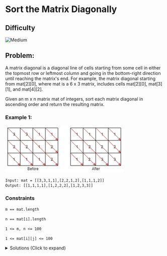# Sort the Matrix Diagonally

## Difficulty

![Medium](https://img.shields.io/badge/medium-ef6c00?style=for-the-badge&logoColor=white)

## Problem:

A matrix diagonal is a diagonal line of cells starting from some cell in either the topmost row or leftmost column and going in the bottom-right direction until reaching the matrix's end. For example, the matrix diagonal starting from mat[2][0], where mat is a 6 x 3 matrix, includes cells mat[2][0], mat[3][1], and mat[4][2].

Given an m x n matrix mat of integers, sort each matrix diagonal in ascending order and return the resulting matrix.

### Example 1:

![Example 1](./images/example1.png)

```
Input: mat = [[3,3,1,1],[2,2,1,2],[1,1,1,2]]
Output: [[1,1,1,1],[1,2,2,2],[1,2,3,3]]

```

### Constraints

`m == mat.length`

`n == mat[i].length`

`1 <= m, n <= 100`

`1 <= mat[i][j] <= 100`

<details>
  <summary>Solutions (Click to expand)</summary>

### Explanation

#### Diagonal lists and sorting

If we want to get all the diagonals of a matrix, we would need to know how to traverse a matrix diagonally. This largely depends on the direct you need to go, but for top-left to bottom-right diagonals we can get from cell `mat[i][j]` to the next cell `mat[i + 1][j + 1]` by incrementing our `y` axis index `i` and incrementing our `x`axis index `j` each by one. This will continue until there are no more cells in the current diagonals or when `i` or `j` are outside the bounds of the matrix.

![solution1-1](./images/solution1-1.png)

We can now traverse the matrix diagonally at every possible starting points and construct a list out of all the cells we traverse and sort the list.

```
[3,0,0]
[0,2,0]
[0,0,1]

[3,2,1]

sort..

[1 2 3]
```

We'll now have insert the values back into the diagonal in the now sorted order. Since we know that ending point of the current diagonal, we can start at that point, replace the existing value with the last value in our list, pop the last value from the array repeat the operations going back up the diagonal. Since we know how to traverse down the diagonal `i + 1, j + i` we also know how to traverse up the diagonal, `i - 1, j - 1`.

```
[3,0,0]
[0,2,0]
[0,0,1]

[1 2 3]

[1,0,0]
[0,2,0]
[0,0,3]
```

time: O((M + N) _ min(M, N) _ log(min(M, N)))

Where M and N are the height and widths of the matrix

space: O(min(M, N))

#### Map of Min Heaps/Sorted Lists

We can make use of a map that will group lists of all our cell values by which diagonal they are are a part of. As we observed in the previous solution, we can traverse a diagonal by adding `1` to the x axis pointer `i` and the y axis pointer `j`.

If we group together the cell indices for every diagonal we can make an observation about their indices.

```
[0,0 0,1 0,2]
[1,0 1,1 1,2]
[2,0 2,1 2,2]

diagonal 1: [2,0]

diagonal 2: [1,0 2,1]

diagonal 3: [0,0 1,1 2,2]

diagonal 4: [0,1 1,2]

diagonal 5: [0,2]
```

If for every index pair we get the difference between both indices, we can see that the differences are the same within every list

```
diagonal 1: [2]

diagonal 2: [1 1]

diagonal 3: [0 0 0]

diagonal 4: [-1 -1]

diagonal 5: [-2]
```

This means that instead of traversing the matrix diagonals, we can traverse the matrix normally and put the cell values into hash maps of lists depending on the difference of the `i` and `j` indices

```
[3,3,1]
[2,2,1]
[1,1,1]

{
  2 : [1]

  1 : [2 1]

  0 : [3 2 1]

  -1: [3 1]

  -2: [1]
}
```

We then sort every list in our hash map, and traverse the matrix list again, this time we are going to replace the values in the matrix. For every cell, we will find the difference between its indices and access the corresponding list in the hash. We will take the next smallest value in the list, the first one, and remove that value from the list. We will than replace the existing value in the cell with the new value from the list.

As an optimization, we can replace the list in the map with min heaps or priority queues since these operations are better suited for a sorted queue-like data structure. This means we can skip the sorting step since polling the queue will always give us the next smallest value.

time: O(N _ M _ log(min(N,M)))
space: O(N \* M)

- [JavaScript](./sort-the-matrix-diagonally.js)
- [TypeScript](./sort-the-matrix-diagonally.ts)
- [Java](./sort-the-matrix-diagonally.java)
- [Go](./sort-the-matrix-diagonally.go)
</details>
